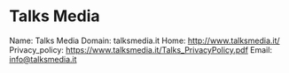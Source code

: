 
# Talks Media

Name: Talks Media
Domain: talksmedia.it
Home: http://www.talksmedia.it/
Privacy_policy: https://www.talksmedia.it/Talks_PrivacyPolicy.pdf
Email: info@talksmedia.it
